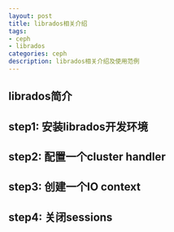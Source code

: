 ```yaml
---
layout: post
title: librados相关介绍
tags:
- ceph
- librados
categories: ceph
description: librados相关介绍及使用范例
---
```



## librados简介




## step1: 安装librados开发环境


## step2: 配置一个cluster handler



## step3: 创建一个IO context


## step4: 关闭sessions


